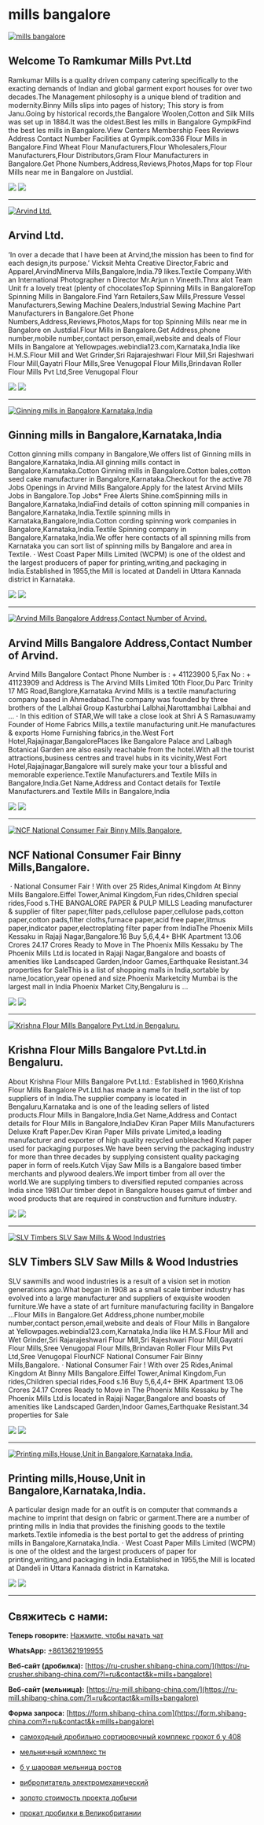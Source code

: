 # mills bangalore

<a href="https://swt.shibang-china.com/?l=ru&img&k=mills+bangalore" target="_blank">![mills bangalore](http://static.shibang-china.com/all-800x300/1042.jpg)</a>

## Welcome To Ramkumar Mills Pvt.Ltd
Ramkumar Mills is a quality driven company catering specifically to the exacting demands of Indian and global garment export houses for over two decades.The Management philosophy is a unique blend of tradition and modernity.Binny Mills slips into pages of history; This story is from Janu.Going by historical records,the Bangalore Woolen,Cotton and Silk Mills was set up in 1884.It was the oldest.Best les mills in Bangalore GympikFind the best les mills in Bangalore.View Centers Membership Fees Reviews Address Contact Number Facilities at Gympik.com336 Flour Mills in Bangalore.Find Wheat Flour Manufacturers,Flour Wholesalers,Flour Manufacturers,Flour Distributors,Gram Flour Manufacturers in Bangalore.Get Phone Numbers,Address,Reviews,Photos,Maps for top Flour Mills near me in Bangalore on Justdial.


<a href="https://whatsapp.shibangsoft.com/WhatsApp.php" target="_blank" title="WhatsApp">![](http://static.shibang-china.com/icon/whatsapp.png)</a> <a href="https://swt.shibang-china.com/?l=ru&icon&k=mills+bangalore" target="_blank">![](http://static.shibang-china.com/icon/chat-ru.png)</a>

---

<a href="https://swt.shibang-china.com/?l=ru&img&k=mills+bangalore" target="_blank">![Arvind Ltd.](http://static.shibang-china.com/all-800x300/1201.jpg)</a>

## Arvind Ltd.
‘In over a decade that I have been at Arvind,the mission has been to find for each design,its purpose.’ Vicksit Mehta Creative Director,Fabric and Apparel,ArvindMinerva Mills,Bangalore,India.79 likes.Textile Company.With an International Photographer n Director Mr.Arjun n Vineeth.Thnx alot Team Unit fr a lovely treat (plenty of chocolatesTop Spinning Mills in BangaloreTop Spinning Mills in Bangalore.Find Yarn Retailers,Saw Mills,Pressure Vessel Manufacturers,Sewing Machine Dealers,Industrial Sewing Machine Part Manufacturers in Bangalore.Get Phone Numbers,Address,Reviews,Photos,Maps for top Spinning Mills near me in Bangalore on Justdial.Flour Mills in Bangalore.Get Address,phone number,mobile number,contact person,email,website and deals of Flour Mills in Bangalore at Yellowpages.webindia123.com,Karnataka,India like H.M.S.Flour Mill and Wet Grinder,Sri Rajarajeshwari Flour Mill,Sri Rajeshwari Flour Mill,Gayatri Flour Mills,Sree Venugopal Flour Mills,Brindavan Roller Flour Mills Pvt Ltd,Sree Venugopal Flour


<a href="https://whatsapp.shibangsoft.com/WhatsApp.php" target="_blank" title="WhatsApp">![](http://static.shibang-china.com/icon/whatsapp.png)</a> <a href="https://swt.shibang-china.com/?l=ru&icon&k=mills+bangalore" target="_blank">![](http://static.shibang-china.com/icon/chat-ru.png)</a>

---

<a href="https://swt.shibang-china.com/?l=ru&img&k=mills+bangalore" target="_blank">![Ginning mills in Bangalore,Karnataka,India](http://static.shibang-china.com/all-800x300/198.jpg)</a>

## Ginning mills in Bangalore,Karnataka,India
Cotton ginning mills company in Bangalore,We offers list of Ginning mills in Bangalore,Karnataka,India.All ginning mills contact in Bangalore,Karnataka.Cotton Ginning mills in Bangalore.Cotton bales,cotton seed cake manufacturer in Bangalore,Karnataka.Checkout for the active 78 Jobs Openings in Arvind Mills Bangalore.Apply for the latest Arvind Mills Jobs in Bangalore.Top Jobs* Free Alerts Shine.comSpinning mills in Bangalore,Karnataka,IndiaFind details of cotton spinning mill companies in Bangalore,Karnataka,India.Textile spinning mills in Karnataka,Bangalore,India.Cotton cording spinning work companies in Bangalore,Karnataka,India.Textile Spinning company in Bangalore,Karnataka,India.We offer here contacts of all spinning mills from Karnataka you can sort list of spinning mills by Bangalore and area in Textile.&nbsp;&#0183;&#32;West Coast Paper Mills Limited (WCPM) is one of the oldest and the largest producers of paper for printing,writing,and packaging in India.Established in 1955,the Mill is located at Dandeli in Uttara Kannada district in Karnataka.


<a href="https://whatsapp.shibangsoft.com/WhatsApp.php" target="_blank" title="WhatsApp">![](http://static.shibang-china.com/icon/whatsapp.png)</a> <a href="https://swt.shibang-china.com/?l=ru&icon&k=mills+bangalore" target="_blank">![](http://static.shibang-china.com/icon/chat-ru.png)</a>

---

<a href="https://swt.shibang-china.com/?l=ru&img&k=mills+bangalore" target="_blank">![Arvind Mills Bangalore Address,Contact Number of Arvind.](http://static.shibang-china.com/all-800x300/212.jpg)</a>

## Arvind Mills Bangalore Address,Contact Number of Arvind.
Arvind Mills Bangalore Contact Phone Number is : + 41123900 5,Fax No : + 41123909 and Address is The Arvind Mills Limited 10th Floor,Du Parc Trinity 17 MG Road,Banglore,Karnataka Arvind Mills is a textile manufacturing company based in Ahmedabad.The company was founded by three brothers of the Lalbhai Group Kasturbhai Lalbhai,Narottambhai Lalbhai and …&nbsp;&#0183;&#32;In this edition of STAR,We will take a close look at Shri A S Ramasuwamy Founder of Home Fabrics Mills,a textile manufacturing unit.He manufactures &amp; exports Home Furnishing fabrics,in the.West Fort Hotel,Rajajinagar,BangalorePlaces like Bangalore Palace and Lalbagh Botanical Garden are also easily reachable from the hotel.With all the tourist attractions,business centres and travel hubs in its vicinity,West Fort Hotel,Rajajinagar,Bangalore will surely make your tour a blissful and memorable experience.Textile Manufacturers.and Textile Mills in Bangalore,India.Get Name,Address and Contact details for Textile Manufacturers.and Textile Mills in Bangalore,India


<a href="https://whatsapp.shibangsoft.com/WhatsApp.php" target="_blank" title="WhatsApp">![](http://static.shibang-china.com/icon/whatsapp.png)</a> <a href="https://swt.shibang-china.com/?l=ru&icon&k=mills+bangalore" target="_blank">![](http://static.shibang-china.com/icon/chat-ru.png)</a>

---

<a href="https://swt.shibang-china.com/?l=ru&img&k=mills+bangalore" target="_blank">![NCF National Consumer Fair Binny Mills,Bangalore.](http://static.shibang-china.com/all-800x300/1208.jpg)</a>

## NCF National Consumer Fair Binny Mills,Bangalore.
&nbsp;&#0183;&#32;National Consumer Fair ! With over 25 Rides,Animal Kingdom At Binny Mills Bangalore.Eiffel Tower,Animal Kingdom,Fun rides,Children special rides,Food s.THE BANGALORE PAPER &amp; PULP MILLS Leading manufacturer &amp; supplier of filter paper,filter pads,cellulose paper,cellulose pads,cotton paper,cotton pads,filter cloths,furnace paper,acid free paper,litmus paper,indicator paper,electroplating filter paper from IndiaThe Phoenix Mills Kessaku in Rajaji Nagar,Bangalore.16 Buy 5,6,4,4+ BHK Apartment 13.06 Crores 24.17 Crores Ready to Move in The Phoenix Mills Kessaku by The Phoenix Mills Ltd.is located in Rajaji Nagar,Bangalore and boasts of amenities like Landscaped Garden,Indoor Games,Earthquake Resistant.34 properties for SaleThis is a list of shopping malls in India,sortable by name,location,year opened and size.Phoenix Marketcity Mumbai is the largest mall in India Phoenix Market City,Bengaluru is …


<a href="https://whatsapp.shibangsoft.com/WhatsApp.php" target="_blank" title="WhatsApp">![](http://static.shibang-china.com/icon/whatsapp.png)</a> <a href="https://swt.shibang-china.com/?l=ru&icon&k=mills+bangalore" target="_blank">![](http://static.shibang-china.com/icon/chat-ru.png)</a>

---

<a href="https://swt.shibang-china.com/?l=ru&img&k=mills+bangalore" target="_blank">![Krishna Flour Mills Bangalore Pvt.Ltd.in Bengaluru.](http://static.shibang-china.com/all-800x300/1144.jpg)</a>

## Krishna Flour Mills Bangalore Pvt.Ltd.in Bengaluru.
About Krishna Flour Mills Bangalore Pvt.Ltd.: Established in 1960,Krishna Flour Mills Bangalore Pvt.Ltd.has made a name for itself in the list of top suppliers of in India.The supplier company is located in Bengaluru,Karnataka and is one of the leading sellers of listed products.Flour Mills in Bangalore,India.Get Name,Address and Contact details for Flour Mills in Bangalore,IndiaDev Kiran Paper Mills Manufacturers Deluxe Kraft Paper.Dev Kiran Paper Mills private Limited,a leading manufacturer and exporter of high quality recycled unbleached Kraft paper used for packaging purposes.We have been serving the packaging industry for more than three decades by supplying consistent quality packaging paper in form of reels.Kutch Vijay Saw Mills is a Bangalore based timber merchants and plywood dealers.We import timber from all over the world.We are supplying timbers to diversified reputed companies across India since 1981.Our timber depot in Bangalore houses gamut of timber and wood products that are required in construction and furniture industry.


<a href="https://whatsapp.shibangsoft.com/WhatsApp.php" target="_blank" title="WhatsApp">![](http://static.shibang-china.com/icon/whatsapp.png)</a> <a href="https://swt.shibang-china.com/?l=ru&icon&k=mills+bangalore" target="_blank">![](http://static.shibang-china.com/icon/chat-ru.png)</a>

---

<a href="https://swt.shibang-china.com/?l=ru&img&k=mills+bangalore" target="_blank">![SLV Timbers SLV Saw Mills &amp; Wood Industries](http://static.shibang-china.com/all-800x300/44.jpg)</a>

## SLV Timbers SLV Saw Mills &amp; Wood Industries
SLV sawmills and wood industries is a result of a vision set in motion generations ago.What began in 1908 as a small scale timber industry has evolved into a large manufacturer and suppliers of exquisite wooden furniture.We have a state of art furniture manufacturing facility in Bangalore …Flour Mills in Bangalore.Get Address,phone number,mobile number,contact person,email,website and deals of Flour Mills in Bangalore at Yellowpages.webindia123.com,Karnataka,India like H.M.S.Flour Mill and Wet Grinder,Sri Rajarajeshwari Flour Mill,Sri Rajeshwari Flour Mill,Gayatri Flour Mills,Sree Venugopal Flour Mills,Brindavan Roller Flour Mills Pvt Ltd,Sree Venugopal FlourNCF National Consumer Fair Binny Mills,Bangalore.&nbsp;&#0183;&#32;National Consumer Fair ! With over 25 Rides,Animal Kingdom At Binny Mills Bangalore.Eiffel Tower,Animal Kingdom,Fun rides,Children special rides,Food s.16 Buy 5,6,4,4+ BHK Apartment 13.06 Crores 24.17 Crores Ready to Move in The Phoenix Mills Kessaku by The Phoenix Mills Ltd.is located in Rajaji Nagar,Bangalore and boasts of amenities like Landscaped Garden,Indoor Games,Earthquake Resistant.34 properties for Sale


<a href="https://whatsapp.shibangsoft.com/WhatsApp.php" target="_blank" title="WhatsApp">![](http://static.shibang-china.com/icon/whatsapp.png)</a> <a href="https://swt.shibang-china.com/?l=ru&icon&k=mills+bangalore" target="_blank">![](http://static.shibang-china.com/icon/chat-ru.png)</a>

---

<a href="https://swt.shibang-china.com/?l=ru&img&k=mills+bangalore" target="_blank">![Printing mills,House,Unit in Bangalore,Karnataka,India.](http://static.shibang-china.com/all-800x300/514.jpg)</a>

## Printing mills,House,Unit in Bangalore,Karnataka,India.
A particular design made for an outfit is on computer that commands a machine to imprint that design on fabric or garment.There are a number of printing mills in India that provides the finishing goods to the textile markets.Textile infomedia is the best portal to get the address of printing mills in Bangalore,Karnataka,India.&nbsp;&#0183;&#32;West Coast Paper Mills Limited (WCPM) is one of the oldest and the largest producers of paper for printing,writing,and packaging in India.Established in 1955,the Mill is located at Dandeli in Uttara Kannada district in Karnataka.

<a href="https://whatsapp.shibangsoft.com/WhatsApp.php" target="_blank" title="WhatsApp">![](http://static.shibang-china.com/icon/whatsapp.png)</a> <a href="https://swt.shibang-china.com/?l=ru&icon&k=mills+bangalore" target="_blank">![](http://static.shibang-china.com/icon/chat-ru.png)</a>

---
## Свяжитесь с нами:

**Теперь говорите:** [Нажмите, чтобы начать чат](https://swt.shibang-china.com?l=ru&contact&k=mills+bangalore)

**WhatsApp:**  [+8613621919955](https://whatsapp.shibangsoft.com/WhatsApp.php)

**Веб-сайт (дробилка):** [https://ru-crusher.shibang-china.com/](https://ru-crusher.shibang-china.com/?l=ru&contact&k=mills+bangalore)

**Веб-сайт (мельница):** [https://ru-mill.shibang-china.com/](https://ru-mill.shibang-china.com/?l=ru&contact&k=mills+bangalore)

**Форма запроса:** [https://form.shibang-china.com](https://form.shibang-china.com?l=ru&contact&k=mills+bangalore)

* [самоходный дробильно сортировочный комплекс грохот б у 408](../106/%D1%81%D0%B0%D0%BC%D0%BE%D1%85%D0%BE%D0%B4%D0%BD%D1%8B%D0%B9%20%D0%B4%D1%80%D0%BE%D0%B1%D0%B8%D0%BB%D1%8C%D0%BD%D0%BE%20%D1%81%D0%BE%D1%80%D1%82%D0%B8%D1%80%D0%BE%D0%B2%D0%BE%D1%87%D0%BD%D1%8B%D0%B9%20%D0%BA%D0%BE%D0%BC%D0%BF%D0%BB%D0%B5%D0%BA%D1%81%20%D0%B3%D1%80%D0%BE%D1%85%D0%BE%D1%82%20%D0%B1%20%D1%83%20408.md)

* [мельничный комплекс тн](../113/%D0%BC%D0%B5%D0%BB%D1%8C%D0%BD%D0%B8%D1%87%D0%BD%D1%8B%D0%B9%20%D0%BA%D0%BE%D0%BC%D0%BF%D0%BB%D0%B5%D0%BA%D1%81%20%D1%82%D0%BD.md)

* [б у шаровая мельница ростов](../111/%D0%B1%20%D1%83%20%D1%88%D0%B0%D1%80%D0%BE%D0%B2%D0%B0%D1%8F%20%D0%BC%D0%B5%D0%BB%D1%8C%D0%BD%D0%B8%D1%86%D0%B0%20%D1%80%D0%BE%D1%81%D1%82%D0%BE%D0%B2.md)

* [вибропитатель электромеханический](../106/%D0%B2%D0%B8%D0%B1%D1%80%D0%BE%D0%BF%D0%B8%D1%82%D0%B0%D1%82%D0%B5%D0%BB%D1%8C%20%D1%8D%D0%BB%D0%B5%D0%BA%D1%82%D1%80%D0%BE%D0%BC%D0%B5%D1%85%D0%B0%D0%BD%D0%B8%D1%87%D0%B5%D1%81%D0%BA%D0%B8%D0%B9.md)

* [золото стоимость проекта добычи](../107/%D0%B7%D0%BE%D0%BB%D0%BE%D1%82%D0%BE%20%D1%81%D1%82%D0%BE%D0%B8%D0%BC%D0%BE%D1%81%D1%82%D1%8C%20%D0%BF%D1%80%D0%BE%D0%B5%D0%BA%D1%82%D0%B0%20%D0%B4%D0%BE%D0%B1%D1%8B%D1%87%D0%B8.md)

* [прокат дробилки в Великобритании](../114/%D0%BF%D1%80%D0%BE%D0%BA%D0%B0%D1%82%20%D0%B4%D1%80%D0%BE%D0%B1%D0%B8%D0%BB%D0%BA%D0%B8%20%D0%B2%20%D0%92%D0%B5%D0%BB%D0%B8%D0%BA%D0%BE%D0%B1%D1%80%D0%B8%D1%82%D0%B0%D0%BD%D0%B8%D0%B8.md)